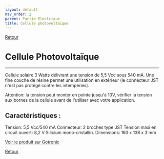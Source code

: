 ```yaml
---
layout: default
nav_order: 2
parent: Partie Electrique
title: Cellule photovoltaïque
---
```



[Retour](partie_mécanique.md)

# Cellule Photovoltaïque
---

Cellule solaire 3 Watts délivrant une tension de 5,5 Vcc sous 540 mA. Une fine couche de résine permet une utilisation en extérieur (le connecteur JST n'est pas protégé contre les intempéries). 
 
Attention: la tension peut monter en pointe jusqu'à 10V, vérifier la tension aux bornes de la cellule avant de l'utiliser avec votre application.
 
## Caractéristiques :

Tension: 5,5 Vcc/540 mA 
Connecteur: 2 broches type JST 
Tension maxi en circuit ouvert: 8,2 V 
Silicium mono-cristallin. 
Dimensions: 160 x 138 x 3 mm

[Voir le produit sur Gotronic](https://www.gotronic.fr/art-cellule-solaire-sol3w-18996.htm)

[Retour](partie_mécanique.md)